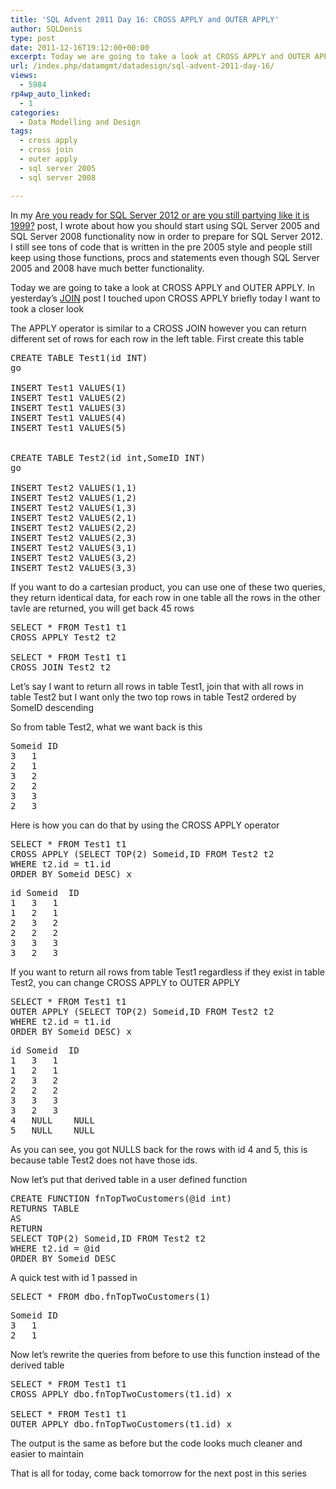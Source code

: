 ```yaml
---
title: 'SQL Advent 2011 Day 16: CROSS APPLY and OUTER APPLY'
author: SQLDenis
type: post
date: 2011-12-16T19:12:00+00:00
excerpt: Today we are going to take a look at CROSS APPLY and OUTER APPLY. The APPLY operator is similar to a CROSS JOIN however you can return different set of rows for each row in the left table.
url: /index.php/datamgmt/datadesign/sql-advent-2011-day-16/
views:
  - 5984
rp4wp_auto_linked:
  - 1
categories:
  - Data Modelling and Design
tags:
  - cross apply
  - cross join
  - outer apply
  - sql server 2005
  - sql server 2008

---
```

In my [Are you ready for SQL Server 2012 or are you still partying like it is 1999?][1] post, I wrote about how you should start using SQL Server 2005 and SQL Server 2008 functionality now in order to prepare for SQL Server 2012. I still see tons of code that is written in the pre 2005 style and people still keep using those functions, procs and statements even though SQL Server 2005 and 2008 have much better functionality.

Today we are going to take a look at CROSS APPLY and OUTER APPLY. In yesterday&#8217;s [JOIN][2] post I touched upon CROSS APPLY briefly today I want to took a closer look

The APPLY operator is similar to a CROSS JOIN however you can return different set of rows for each row in the left table. First create this table

<pre>CREATE TABLE Test1(id INT)
go
 
INSERT Test1 VALUES(1)
INSERT Test1 VALUES(2)
INSERT Test1 VALUES(3)
INSERT Test1 VALUES(4)
INSERT Test1 VALUES(5)
 
 
CREATE TABLE Test2(id int,SomeID INT)
go
 
INSERT Test2 VALUES(1,1)
INSERT Test2 VALUES(1,2)
INSERT Test2 VALUES(1,3)
INSERT Test2 VALUES(2,1)
INSERT Test2 VALUES(2,2)
INSERT Test2 VALUES(2,3)
INSERT Test2 VALUES(3,1)
INSERT Test2 VALUES(3,2)
INSERT Test2 VALUES(3,3)</pre>

If you want to do a cartesian product, you can use one of these two queries, they return identical data, for each row in one table all the rows in the other tavle are returned, you will get back 45 rows

<pre>SELECT * FROM Test1 t1
CROSS APPLY Test2 t2

SELECT * FROM Test1 t1
CROSS JOIN Test2 t2</pre>

Let&#8217;s say I want to return all rows in table Test1, join that with all rows in table Test2 but I want only the two top rows in table Test2 ordered by SomeID descending

So from table Test2, what we want back is this

<pre>Someid	ID
3	1
2	1
3	2
2	2
3	3
2	3</pre>

Here is how you can do that by using the CROSS APPLY operator

<pre>SELECT * FROM Test1 t1
CROSS APPLY (SELECT TOP(2) Someid,ID FROM Test2 t2
WHERE t2.id = t1.id
ORDER BY Someid DESC) x</pre>



<pre>id	Someid	ID
1	3	1
1	2	1
2	3	2
2	2	2
3	3	3
3	2	3</pre>

If you want to return all rows from table Test1 regardless if they exist in table Test2, you can change CROSS APPLY to OUTER APPLY

<pre>SELECT * FROM Test1 t1
OUTER APPLY (SELECT TOP(2) Someid,ID FROM Test2 t2
WHERE t2.id = t1.id
ORDER BY Someid DESC) x</pre>



<pre>id	Someid	ID
1	3	1
1	2	1
2	3	2
2	2	2
3	3	3
3	2	3
4	NULL	NULL
5	NULL	NULL</pre>

As you can see, you got NULLS back for the rows with id 4 and 5, this is because table Test2 does not have those ids.

Now let&#8217;s put that derived table in a user defined function

<pre>CREATE FUNCTION fnTopTwoCustomers(@id int)
RETURNS TABLE
AS
RETURN
SELECT TOP(2) Someid,ID FROM Test2 t2
WHERE t2.id = @id
ORDER BY Someid DESC</pre>

A quick test with id 1 passed in

<pre>SELECT * FROM dbo.fnTopTwoCustomers(1)</pre>



<pre>Someid	ID
3	1
2	1</pre>

Now let&#8217;s rewrite the queries from before to use this function instead of the derived table

<pre>SELECT * FROM Test1 t1
CROSS APPLY dbo.fnTopTwoCustomers(t1.id) x

SELECT * FROM Test1 t1
OUTER APPLY dbo.fnTopTwoCustomers(t1.id) x</pre>

The output is the same as before but the code looks much cleaner and easier to maintain

That is all for today, come back tomorrow for the next post in this series

 [1]: /index.php/DataMgmt/DataDesign/are-you-ready-for-sql
 [2]: /index.php/DataMgmt/DBProgramming/MSSQLServer/sql-advent-2011-day-15